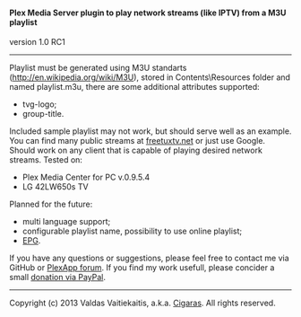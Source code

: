 #### Plex Media Server plugin to play network streams (like IPTV) from a M3U playlist ####
version 1.0 RC1

- - -
Playlist must be generated using M3U standarts (http://en.wikipedia.org/wiki/M3U), stored in Contents\Resources folder and named playlist.m3u, there are some additional attributes supported:
* tvg-logo;
* group-title.

Included sample playlist may not work, but should serve well as an example. You can find many public streams at [freetuxtv.net](http://database.freetuxtv.net/) or just use Google. Should work on any client that is capable of playing desired network streams. Tested on:
* Plex Media Center for PC v.0.9.5.4
* LG 42LW650s TV

Planned for the future:
* multi language support;
* configurable playlist name, possibility to use online playlist;
* [EPG](http://en.wikipedia.org/wiki/Electronic_program_guide).


If you have any questions or suggestions, please feel free to contact me via GitHub or [PlexApp forum](http://forums.plexapp.com/index.php/topic/83083-iptvbundle-plugin-that-plays-iptv-streams-from-a-m3u-playlist/). If you find my work usefull, please concider a small [donation via PayPal](https://www.paypal.com/cgi-bin/webscr?cmd=_donations&business=Cigaras%40gmail%2ecom&lc=LT&currency_code=EUR&bn=PP%2dDonationsBF%3abtn_donate_LG%2egif%3aNonHosted).

- - -
Copyright (c) 2013 Valdas Vaitiekaitis, a.k.a. [Cigaras](http://forums.plexapp.com/index.php/user/107872-cigaras/). All rights reserved.
